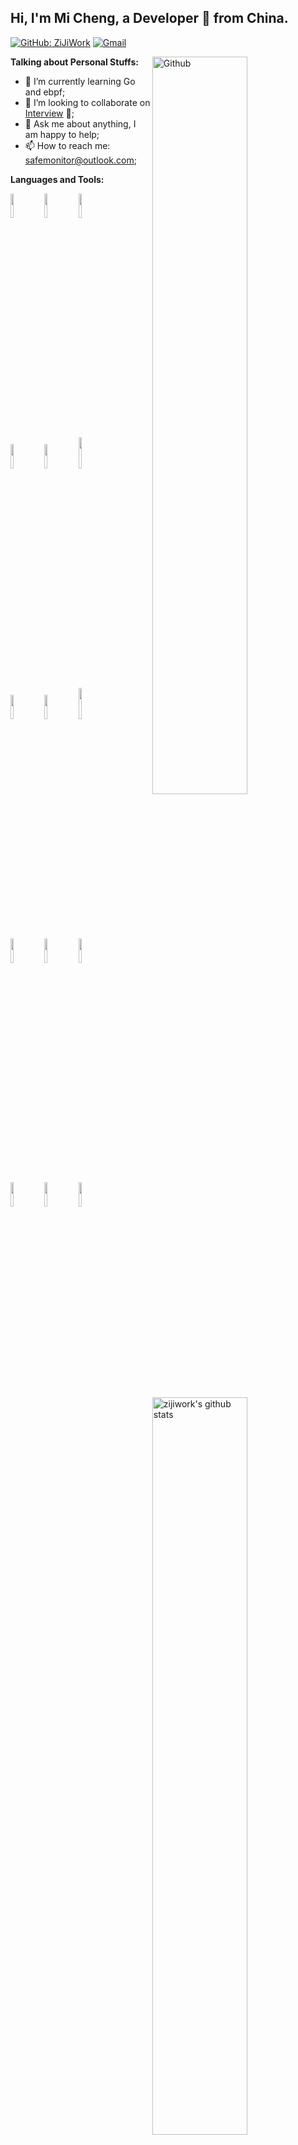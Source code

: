 ## Hi, I'm Mi Cheng, a Developer 🚀 from China.

<!-- Your badges
You can use the website to generate badges: https://shields.io/
-->

[![GitHub: ZiJiWork](https://img.shields.io/github/followers/zijiwork?label=ZiJiWork&style=social)](https://github.com/zijiwork)
[![Gmail](https://img.shields.io/badge/-Gmail-c14438?style=flat&logo=Gmail&logoColor=white)](mailto:safemonitor@gmail.com)


<!-- Any image aligned to the right. Beware the width -->
<img width="55%" align="right" alt="Github" src="https://raw.githubusercontent.com/onimur/.github/master/.resources/git-header.svg" />

<!-- Talking about you -->
**Talking about Personal Stuffs:**


- 🌱 I’m currently learning Go and ebpf;
- 👯 I’m looking to collaborate on [Interview](https://github.com/zijiwork/interview) 🤝;
- 💬 Ask me about anything, I am happy to help;
- 📫 How to reach me: safemonitor@outlook.com;


**Languages and Tools:**

<!-- Your github readme stats
You can use this api: https://github.com/zijiwork/github-readme-stats
-->
<p>
  <a href="https://github.com/zijiwork/">
    <img  margin-top="-30px" width="55%" align="right" alt="zijiwork's github stats" src="https://github-readme-stats.vercel.app/api?username=dasydong&show_icons=true&hide_border=true" />
  </a>

  <!-- Your languages and tools. Be carefufal with the alignment.
  You can use this sites to get logos: https://www.vectorlogo.zone or https://simpleicons.org/
  -->
  <code><img width="10%" src="https://www.vectorlogo.zone/logos/python/python-ar21.svg"></code>
  <code><img width="10%" src="https://www.vectorlogo.zone/logos/pocoo_flask/pocoo_flask-ar21.svg"></code>
  <code><img width="10%" src="https://www.vectorlogo.zone/logos/djangoproject/djangoproject-ar21.svg"></code>
  <br />
  <code><img width="10%" src="https://www.vectorlogo.zone/logos/docker/docker-ar21.svg"></code>
  <code><img width="10%" src="https://www.vectorlogo.zone/logos/kubernetes/kubernetes-ar21.svg"></code>
  <code><img width="10%" height="50" src="https://www.vectorlogo.zone/logos/golang/golang-icon.svg"></code>
  <br />
  <code><img width="10%" src="https://www.vectorlogo.zone/logos/amazon/amazon-ar21.svg"></code>
  <code><img width="10%" src="https://www.vectorlogo.zone/logos/cncfio/cncfio-ar21.svg"></code>
  <code><img width="10%" height="50" src="https://www.vectorlogo.zone/logos/consulio/consulio-ar21.svg"></code>
  <br />
  <code><img width="10%" src="https://www.vectorlogo.zone/logos/git-scm/git-scm-ar21.svg"></code>
  <code><img width="10%" src="https://www.vectorlogo.zone/logos/prometheusio/prometheusio-ar21.svg"></code>
  <code><img width="10%" src="https://www.vectorlogo.zone/logos/gnu_bash/gnu_bash-ar21.svg"></code>
  <br />
  <code><img width="10%" src="https://www.vectorlogo.zone/logos/vuejs/vuejs-ar21.svg"></code>
  <code><img width="10%" src="https://www.vectorlogo.zone/logos/saltstack/saltstack-ar21.svg"></code>
  <code><img width="10%" src="https://www.vectorlogo.zone/logos/istioio/istioio-ar21.svg"></code>


 
</p>
